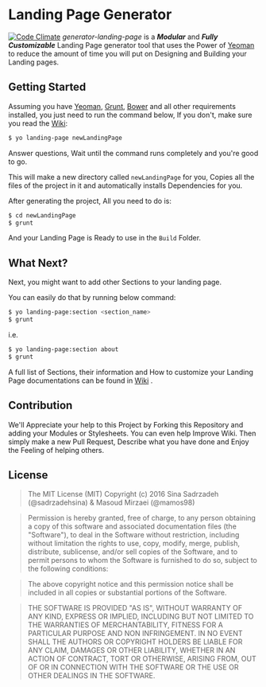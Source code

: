 # Landing Page Generator
[![Code Climate](https://codeclimate.com/github/sadrzadehsina/generator-landing-page/badges/gpa.svg)](https://codeclimate.com/github/sadrzadehsina/generator-landing-page)
*generator-landing-page* is a **_Modular_** and **_Fully Customizable_** Landing Page generator tool that uses the Power of [Yeoman](http://yeoman.io/) to reduce the amount of time you will put on Designing and Building your Landing pages.

## Getting Started
Assuming you have [Yeoman](http://yeoman.io/), [Grunt](http://gruntjs.com/), [Bower](http://bower.io) and all other requirements installed, you just need to run the command below, If you don't, make sure you read the [Wiki](https://github.com/sadrzadehsina/generator-landing-page/wiki):

```sh
$ yo landing-page newLandingPage
```
Answer questions, Wait until the command runs completely and you're good to go.

This will make a new directory called ` newLandingPage ` for you, Copies all the files of the project in it and automatically installs Dependencies for you.

After generating the project, All you need to do is:

```sh
$ cd newLandingPage
$ grunt
```
And your Landing Page is Ready to use in the `Build` Folder.

## What Next?
Next, you might want to add other Sections to your landing page.

You can easily do that by running below command:

```sh
$ yo landing-page:section <section_name>
$ grunt
```

i.e.

```sh
$ yo landing-page:section about
$ grunt
```

A full list of Sections, their information and How to customize your Landing Page documentations can be found in [Wiki](https://github.com/sadrzadehsina/generator-landing-page/wiki) .

## Contribution
We'll Appreciate your help to this Project by Forking this Repository and adding your Modules or Stylesheets. You can even help Improve Wiki. Then simply make a new Pull Request, Describe what you have done and Enjoy the Feeling of helping others.

## License
> The MIT License (MIT)
Copyright (c) 2016 Sina Sadrzadeh (@sadrzadehsina) & Masoud Mirzaei (@mamos98)

> Permission is hereby granted, free of charge, to any person obtaining a copy of this software and associated documentation files (the "Software"), to deal in the Software without restriction, including without limitation the rights to use, copy, modify, merge, publish, distribute, sublicense, and/or sell copies of the Software, and to permit persons to whom the Software is furnished to do so, subject to the following conditions:

> The above copyright notice and this permission notice shall be included in all copies or substantial portions of the Software.

> THE SOFTWARE IS PROVIDED "AS IS", WITHOUT WARRANTY OF ANY KIND, EXPRESS OR IMPLIED, INCLUDING BUT NOT LIMITED TO THE WARRANTIES OF MERCHANTABILITY, FITNESS FOR A PARTICULAR PURPOSE AND NON INFRINGEMENT. IN NO EVENT SHALL THE AUTHORS OR COPYRIGHT HOLDERS BE LIABLE FOR ANY CLAIM, DAMAGES OR OTHER LIABILITY, WHETHER IN AN ACTION OF CONTRACT, TORT OR OTHERWISE, ARISING FROM, OUT OF OR IN CONNECTION WITH THE SOFTWARE OR THE USE OR OTHER DEALINGS IN THE SOFTWARE.
